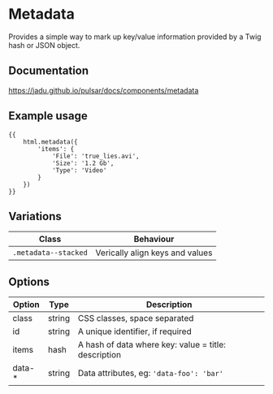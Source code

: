 # Metadata

Provides a simple way to mark up key/value information provided by a Twig hash
or JSON object.

## Documentation

https://jadu.github.io/pulsar/docs/components/metadata

## Example usage

```twig
{{
    html.metadata({
        'items': {
            'File': 'true_lies.avi',
            'Size': '1.2 Gb',
            'Type': 'Video'
        }
    })
}}
```

## Variations

Class | Behaviour |
----- | --------- |
| `.metadata--stacked` | Verically align keys and values |

## Options

Option | Type   | Description
------ | ------ | --------------------------------------------------------------
class  | string | CSS classes, space separated
id     | string | A unique identifier, if required
items  | hash   | A hash of data where key: value = title: description
data-* | string | Data attributes, eg: `'data-foo': 'bar'`
